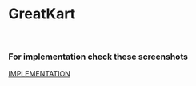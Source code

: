 # GreatKart
 <br> 
  
 ### For implementation check these screenshots 
  
 [IMPLEMENTATION](https://github.com/ganeshmittal223/ecommerce/tree/master/implementation-screenshots)
